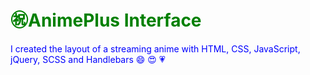 <h1 style="color:green;">㊗️AnimePlus Interface</h1>

<p style="color:blue;">I created the layout of a streaming anime with HTML, CSS, JavaScript, jQuery, SCSS and Handlebars 😄 😍 💗</p> 
